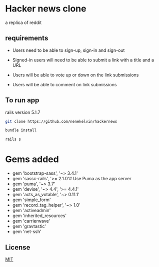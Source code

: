 # Hacker news clone
a replica of reddit

## requirements 
- Users need to be able to sign-up, sign-in and sign-out

 - Signed-in users will need to be able to submit a link with a title and a URL
  
 - Users will be able to vote up or down on the link submissions

  - Users will be able to comment on link submissions



## To run app
rails version 5.1.7

```bash
git clone https://github.com/nenekelvin/hackernews
```

```bash
bundle install
```

```bash
rails s
```
 
# Gems added

- gem 'bootstrap-sass', '~> 3.4.1'
- gem 'sassc-rails', '>= 2.1.0'# Use Puma as the app server
- gem 'puma', '~> 3.7'
- gem 'devise', '~> 4.4', '>= 4.4.1'
- gem 'acts_as_votable', '~> 0.11.1'
- gem 'simple_form'
- gem 'record_tag_helper', '~> 1.0'
- gem 'activeadmin'
- gem 'inherited_resources'
- gem 'carrierwave'
- gem 'gravtastic'
- gem 'net-ssh'



## License
[MIT](https://choosealicense.com/licenses/mit/)
